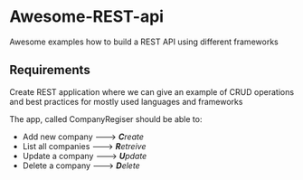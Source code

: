 # Awesome-REST-api

Awesome examples how to build a REST API using different frameworks

## Requirements

Create REST application where we can give an example of CRUD operations and best practices for mostly used languages and frameworks

The app, called CompanyRegiser should be able to:

- Add new company ---> _**C**reate_
- List all companies ---> _**R**etreive_
- Update a company ---> _**U**pdate_
- Delete a company ---> _**D**elete_
